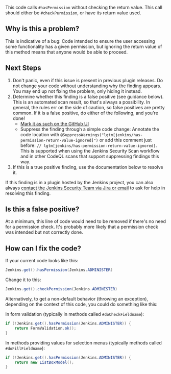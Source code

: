 This code calls `#hasPermission` without checking the return value. This call should either be `#checkPermission`, or have its return value used.

## Why is this a problem?

This is indicative of a bug: Code intended to ensure the user accessing some functionality has a given permission, but ignoring the return value of this method means that anyone would be able to proceed.

## Next Steps

<!-- Generic section used in all findings -->

1. Don't panic, even if this issue is present in previous plugin releases. Do not change your code without understanding why the finding appears. You may end up not fixing the problem, only hiding it instead.
2. Determine whether this finding is a false positive (see guidance below). This is an automated scan result, so that's always a possibility. In general, the rules err on the side of caution, so false positives are pretty common. If it is a false positive, do either of the following, and you're done!
    * [Mark it as such on the GitHub UI](https://docs.github.com/en/code-security/code-scanning/automatically-scanning-your-code-for-vulnerabilities-and-errors/managing-code-scanning-alerts-for-your-repository#dismissing--alerts)
    * Suppress the finding through a simple code change:
      Annotate the code location with `@SuppressWarnings("lgtm[jenkins/has-permission-return-value-ignored]")` or add this comment just before: `// lgtm[jenkins/has-permission-return-value-ignored]`.
      This is supported when using the Jenkins Security Scan workflow and in other CodeQL scans that support suppressing findings this way.
3. If this is a true positive finding, use the documentation below to resolve it.

If this finding is in a plugin hosted by the Jenkins project, you can also always [contact the Jenkins Security Team via Jira or email](https://www.jenkins.io/security/#reporting-vulnerabilities) to ask for help in resolving this finding.

## Is this a false positive?

At a minimum, this line of code would need to be removed if there's no need for a permission check. It's probably more likely that a permission check was intended but not correctly done.

## How can I fix the code?

If your current code looks like this:
```java
Jenkins.get().hasPermission(Jenkins.ADMINISTER)
```
Change it to this:
```java
Jenkins.get().checkPermission(Jenkins.ADMINISTER)
```
Alternatively, to get a non-default behavior (throwing an exception), depending on the context of this code, you could do something like this:

In form validation (typically in methods called `#doCheckFieldname`):
```java
if (!Jenkins.get().hasPermission(Jenkins.ADMINISTER)) {
    return FormValidation.ok();
}
```
In methods providing values for selection menus (typically methods called `#doFillFieldname`):
```java
if (!Jenkins.get().hasPermission(Jenkins.ADMINISTER)) {
    return new ListBoxModel();
}
```
